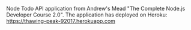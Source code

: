 Node Todo API application from Andrew's Mead "The Complete Node.js Developer Course 2.0".
The application has deployed on Heroku: https://thawing-peak-92017.herokuapp.com